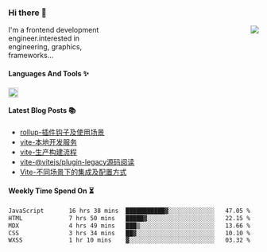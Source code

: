 <!--
**zhaohuanyuu/zhaohuanyuu** is a ✨ _special_ ✨ repository because its `README.md` (this file) appears on your GitHub profile.
-->

### Hi there 👋

<picture>
  <source media="(prefers-color-scheme: dark)" srcset="https://github-readme-stats.vercel.app/api?username=zhaohuanyuu&count_private=true&show_icons=true&theme=city_lights&hide_title=true">
  <img align="right" src="https://github-readme-stats.vercel.app/api?username=zhaohuanyuu&count_private=true&show_icons=true&hide_title=true">
</picture>

<p align="left" style="width:40%">I'm a frontend development engineer.interested in engineering, graphics, frameworks...</p>

#### Languages And Tools ✨

<img align="left" height="20" src="https://skillicons.dev/icons?i=js,ts,nodejs,rust,react,vue,svelte,gatsby,graphql,nestjs" />

</br>

#### Latest Blog Posts 📚
<!-- BLOG-POST-LIST:START -->
- [rollup-插件钩子及使用场景](https://auu.zone/post/rollup-plugin)
- [vite-本地开发服务](https://auu.zone/post/vite-server)
- [vite-生产构建流程](https://auu.zone/post/vite-build)
- [vite-@vitejs/plugin-legacy源码阅读](https://auu.zone/post/vite-legacy)
- [Vite-不同场景下的集成及配置方式](https://auu.zone/post/vite-integrations)
<!-- BLOG-POST-LIST:END -->

#### Weekly Time Spend On ⏳
<!--START_SECTION:waka-->

```txt
JavaScript       16 hrs 38 mins  ███████████▓░░░░░░░░░░░░░   47.05 %
HTML             7 hrs 50 mins   █████▓░░░░░░░░░░░░░░░░░░░   22.15 %
MDX              4 hrs 49 mins   ███▒░░░░░░░░░░░░░░░░░░░░░   13.66 %
CSS              3 hrs 34 mins   ██▓░░░░░░░░░░░░░░░░░░░░░░   10.10 %
WXSS             1 hr 10 mins    ▓░░░░░░░░░░░░░░░░░░░░░░░░   03.32 %
```

<!--END_SECTION:waka-->
